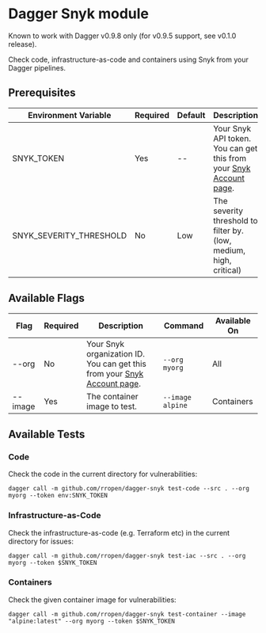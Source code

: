 # Dagger Snyk module

Known to work with Dagger v0.9.8 only (for v0.9.5 support, see v0.1.0 release).

Check code, infrastructure-as-code and containers using Snyk from your Dagger pipelines.

## Prerequisites

| Environment Variable    | Required | Default | Description                                                                                       | Command                                           |
| ----------------------- | -------- | ------- | ------------------------------------------------------------------------------------------------- | ------------------------------------------------- |
| SNYK_TOKEN              | Yes      | --      | Your Snyk API token. You can get this from your [Snyk Account page](https://app.snyk.io/account). | `export SNYK_TOKEN=<your-snyk-token>`             |
| SNYK_SEVERITY_THRESHOLD | No       | Low     | The severity threshold to filter by. (low, medium, high, critical)                                | `export SNYK_SEVERITY_THRESHOLD=<your-threshold>` |

## Available Flags

| Flag    | Required | Description                                                                                             | Command          | Available On |
| ------- | -------- | ------------------------------------------------------------------------------------------------------- | ---------------- | ------------ |
| --org   | No       | Your Snyk organization ID. You can get this from your [Snyk Account page](https://app.snyk.io/account). | `--org myorg`    | All          |
| --image | Yes      | The container image to test.                                                                            | `--image alpine` | Containers   |

## Available Tests

### Code

Check the code in the current directory for vulnerabilities:

```
dagger call -m github.com/rropen/dagger-snyk test-code --src . --org myorg --token env:SNYK_TOKEN
```

### Infrastructure-as-Code

Check the infrastructure-as-code (e.g. Terraform etc) in the current directory for issues:

```
dagger call -m github.com/rropen/dagger-snyk test-iac --src . --org myorg --token $SNYK_TOKEN
```

### Containers

Check the given container image for vulnerabilities:

```
dagger call -m github.com/rropen/dagger-snyk test-container --image "alpine:latest" --org myorg --token $SNYK_TOKEN
```